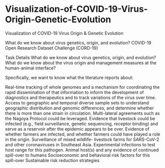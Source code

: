 # Visualization-of-COVID-19-Virus-Origin-Genetic-Evolution
Visualization of COVID-19 Virus Origin &amp; Genetic Evolution

What do we know about virus genetics, origin, and evolution?
COVID-19 Open Research Dataset Challenge (CORD-19)


Task Details
What do we know about virus genetics, origin, and evolution? What do we know about the virus origin and management measures at the human-animal interface?

Specifically, we want to know what the literature reports about:

Real-time tracking of whole genomes and a mechanism for coordinating the rapid dissemination of that information to inform the development of diagnostics and therapeutics and to track variations of the virus over time.
Access to geographic and temporal diverse sample sets to understand geographic distribution and genomic differences, and determine whether there is more than one strain in circulation. Multi-lateral agreements such as the Nagoya Protocol could be leveraged.
Evidence that livestock could be infected (e.g., field surveillance, genetic sequencing, receptor binding) and serve as a reservoir after the epidemic appears to be over.
Evidence of whether farmers are infected, and whether farmers could have played a role in the origin.
Surveillance of mixed wildlife- livestock farms for SARS-CoV-2 and other coronaviruses in Southeast Asia.
Experimental infections to test host range for this pathogen.
Animal host(s) and any evidence of continued spill-over to humans
Socioeconomic and behavioral risk factors for this spill-over
Sustainable risk reduction strategies
